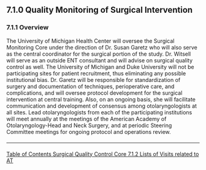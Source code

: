 ## 7.1.0  Quality Monitoring of Surgical Intervention 

### 7.1.1 Overview
The University of Michigan Health Center will oversee the Surgical Monitoring Core under the
direction of Dr. Susan Garetz who will also serve as the central coordinator for the surgical
portion of the study. Dr. Witsell will serve as an outside ENT consultant and will advise on
surgical quality control as well. The University of Michigan and Duke University will not be
participating sites for patient recruitment, thus eliminating any possible institutional bias. Dr.
Garetz will be responsible for standardization of surgery and documentation of techniques,
perioperative care, and complications, and will oversee protocol development for the surgical
intervention at central training. Also, on an ongoing basis, she will facilitate communication and
development of consensus among otolaryngologists at all sites. Lead otolaryngologists from
each of the participating institutions will meet annually at the meetings of the American
Academy of Otolaryngology-Head and Neck Surgery, and at periodic Steering Committee
meetings for ongoing protocol and operations review.


<hr class="soften" style="margin-top: 20px;margin-bottom: 20px;"/>

<div class="center">
<div class="btn-group">
  <a href=":pages_path:/manuals/surgical-quality-control-core/7-00-sqcc-toc" class="btn btn-default">
    <span class="glyphicon glyphicon-chevron-left"></span>
    Table of Contents
  </a>

  <a href=":pages_path:/manuals/surgical-quality-control-core" class="btn btn-default">
    <span class="glyphicon glyphicon-chevron-up"></span>
    Surgical Quality Control Core
  </a>

  <a href=":pages_path:/manuals/surgical-quality-control-core/7-01-02-lists-of-visit-to-at.md" class="btn btn-success">
    7.1.2 Lists of Visits related to AT
    <span class="glyphicon glyphicon-chevron-right"></span>
  </a>
</div>
</div>